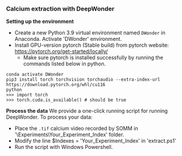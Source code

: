 ### Calcium extraction with DeepWonder

**Setting up the environment**
* Create a new Python 3.9 virtual environment named `DWonder` in Anaconda. Activate 'DWonder' environment.
* Install GPU-version pytorch (Stable build) from pytorch website: https://pytorch.org/get-started/locally/
  *  Make sure pytorch is installed successfully by running the commands listed below in python.

```
conda activate DWonder
pip3 install torch torchvision torchaudio --extra-index-url https://download.pytorch.org/whl/cu116
python
>>> import torch
>>> torch.cuda.is_available() # should be true
```

**Process the data**
We provide a one-click running script for running DeepWonder. To process your data:
* Place the `.tif` calcium video recorded by SOMM in '\Experiments\Your_Experiment_Index' folder.
* Modify the line $Indexes = 'Your_Experiment_Index' in 'extract.ps1' 
* Run the script with Windows Powershell.
